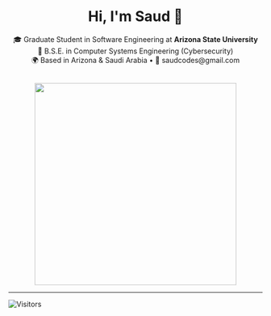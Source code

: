 <h1 align="center">Hi, I'm Saud 👋</h1>

<p align="center">
  🎓 Graduate Student in Software Engineering at <strong>Arizona State University</strong> <br>
  🔐 B.S.E. in Computer Systems Engineering (Cybersecurity) <br>
  🌍 Based in Arizona & Saudi Arabia • 📧 saudcodes@gmail.com
</p>

<div align="center">
	<br>
		<img src="https:good-times.svg" width="400px">
	<br>
</div>


---

![Visitors](https://komarev.com/ghpvc/?username=saalsai1&label=Profile%20views&color=0e75b6&style=flat)



